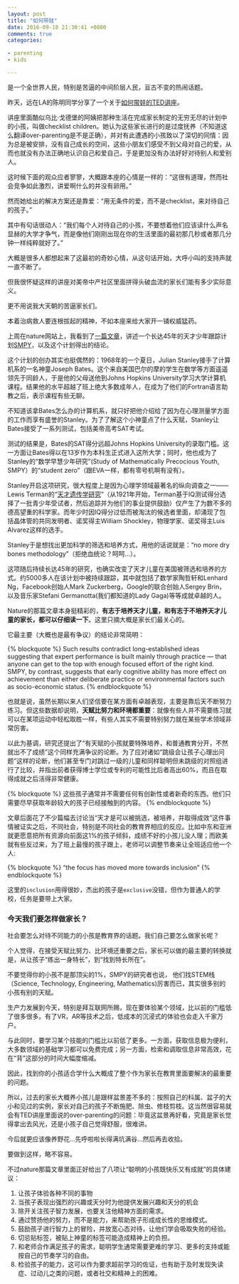 ```yaml
---
layout: post
title: "如何带娃"
date: 2016-09-18 21:30:41 +0800
comments: true
categories: 

- parenting
- kids

---
```


是一个全世界人民，特别是苦逼的中间阶层人民，亘古不变的热闹话题。

昨天，远在LA的陈明同学分享了一个关于[如何带娃的TED讲座](http://www.ted.com/talks/julie_lythcott_haims_how_to_raise_successful_kids_without_over_parenting?utm_source=newsletter_weekly_2016-09-17&utm_campaign=newsletter_weekly&utm_medium=email&utm_content=talk_of_the_week_button&from=timeline&isappinstalled=0#t-318006)。

讲座里面酷似乌比·戈德堡的阿姨把那种生活在完成家长制定的无穷无尽的计划中的小孩，叫做checklist children。她认为这些家长进行的是过度抚养（不知道这么翻译over-parenting是不是正确），并对有此遭遇的小孩致以了深切的同情：因为总是被安排，没有自己成长的空间，这些小朋友们感受不到父母对自己的爱，从而也就没有办法正确地认识自己和爱自己，于是更加没有办法好好对待别人和爱别人。

这时候下面的观众应者寥寥，大概跟本座的心情是一样的：“这很有道理，然而社会竞争如此激烈，讲爱啊什么的并没有卵用。”

然而她给出的解决方案还是靠爱：“用无条件的爱，而不是checklist，来对待自己的孩子。”

其中有句话很动人：“我们每个人对待自己的小孩，不要想着他们应该读什么声名显赫的大学才争气，而是像他们刚刚出现在你的生活里面的最初那几秒或者那几分钟一样纯粹就好了。”

大概是很多人都想起来了这最初的奇妙心情，从这句话开始，大呼小叫的支持声就一直不断了。

但我很怀疑这样的讲座对美帝中产社区里面拼得头破血流的家长们能有多少实际意义。

更不用说我大天朝的苦逼家长们。

本着治病救人要连根拔起的精神，不如本座来给大家开一铺权威猛药。

上周在nature网站上，我看到了[一篇文章](http://www.nature.com/news/how-to-raise-a-genius-lessons-from-a-45-year-study-of-super-smart-children-1.20537)，讲述一个长达45年的天才少年跟踪计划[SMPY](https://my.vanderbilt.edu/smpy)，以及这个计划得出的结论。

这个计划的创办其实也挺偶然的：1968年的一个夏日，Julian Stanley接手了计算机系的一名神童Joseph Bates。这个来自美国巴尔的摩的学生在数学等方面遥遥领先于同龄人，于是他的父母送他到Johns Hopkins University学习大学计算机课程。结果他的水平超越了班上绝大多数成年人，在成为了他们的Fortran语言助教之后，表示课程有些无聊。

不知道该拿Bates怎么办的计算机系，就只好把他介绍给了因为在心理测量学方面的工作而享有盛誉的Stanley。为了了解这个小神童点了什么天赋，Stanley让Bates接受了一系列测试，包括美帝高考SAT考试。

测试的结果是，Bates的SAT得分远超Johns Hopkins University的录取门槛。这一方面让Bates得以在13岁作为本科生正式进入这所大学；同时，他也成为了Stanley的“数学早慧少年研究”(Study of Mathematically Precocious Youth, SMPY）的“student zero”（跟EVA一样，都有零号机啊有没有）。

Stanley开启这项研究，很大程度上是因为心理学领域最著名的纵向调查之一——Lewis Terman的“[天才遗传学研究](http://www.nature.com/news/long-term-research-slow-science-1.12623)”（从1921年开始，Terman基于IQ测试得分选择了一批青少年受试者，然后追踪并为他们的事业提供鼓励）仅产生了为数不多的德高望重的科学家。而年少时因IQ得分过低而被淘汰的候选者里面，却涌现了包括晶体管的共同发明者、诺奖得主William Shockley，物理学家、诺奖得主Luis Alvarez这样的选手。

Stanley于是想找出更加科学的筛选和培养方式，用他的话说就是：“no more dry bones methodology”（拒绝血统论？呵呵...）。

这项随后持续长达45年的研究，也确实改变了天才儿童在美国被筛选和培养的方式。约5000多人在该计划中被持续跟踪，其中就包括了数学家陶哲轩和Lenhard Ng，Facebook创始人Mark Zuckerberg，Google的联合创始人Sergey Brin，以及音乐家Stefani Germanotta(我们都知道的Lady Gaga)等等成就卓越的人。

Nature的那篇文章本身挺精彩的，**有志于培养天才儿童，和有志于不培养天才儿童的家长，都可以仔细读一下**。这里只摘大概是家长们最关心的。

它最主要（大概也是最有争议）的结论非常简明：


{% blockquote %}
Such results contradict long-established ideas suggesting that expert performance is built mainly through practice — that anyone can get to the top with enough focused effort of the right kind. SMPY, by contrast, suggests that early cognitive ability has more effect on achievement than either deliberate practice or environmental factors such as socio-economic status.
{% endblockquote %}

也就是说，虽然长期以来人们坚信要在某方面有卓越表现，主要是靠后天不断努力练习。但这些数据却说明，**天赋比努力和环境都重要**：就像有些人并不需要练习就可以在某项运动中轻松取胜一样，有些人其实不需要特别努力就在某些学术领域非常厉害。

以此为基调，研究还提出了“有天赋的小孩就要特殊培养，和普通教育分开，不然就出不了成绩”这个同样充满争议的论断。为了应对诸如“跳级会让孩子心理出问题”这样的论断，他们甚至专门对跳过一级的儿童和同样聪明但未跳级的对照组进行了比较，并指出前者获得博士学位或专利的可能性比后者高出60%，而且在取得成就之后活得非常健康。


{% blockquote %}
这些孩子通常并不需要任何有创新性或者新奇的东西。他们只需要尽早获取年龄较大的孩子已经接触到的内容。
{% endblockquote %}

文章后面花了不少篇幅去讨论当“天才是可以被挑选，被培养，并取得成效”这件事情被证实之后，不同社会，特别是不同社会的教育界相应的反应。比如中东和亚洲就更愿意把所有资源向前面这1%的孩子倾斜，成绩不好的小孩儿没人理；而欧美就有些反过来，为了班上最慢的孩子跟上，老师可以调整节奏来让全班适应他一个人:

{% blockquote %}
“the focus has moved more towards inclusion”
{% endblockquote %}

这里的`inclusion`用得很妙，杰出的孩子是`exclusive`没错，但作为普通人的学校，任务是要带上大家。

### 今天我们要怎样做家长？

社会要怎么对待不同能力的小孩是教育界的话题。我们自己要怎么做家长呢？

个人觉得，在接受天赋比努力、比环境还重要之后，家长可以做的最主要的转换就是，从让孩子“练出一身特长”，到“找到特长所在”。

不要觉得你的小孩不是那顶尖的1%，SMPY的研究者也说， 他们找STEM栈（Science, Technology, Engineering, Mathematics)厉害而已，其实很多别的小孩有别的天赋。

生产力发展到今天，特别是拜互联网所赐，现在要体验某个领域，比以前的门槛低了很多很多。有了VR，AR等技术之后，低成本的沉浸式的体验也会走入千家万户。

与此同时，要学习某个技能的门槛比以前低了更多。一方面，获取信息极为便利，大多数领域的基础学习都可以免费完成；另一方面，检索和调取信息非常高效，花在“背”这部分的时间大幅度缩减。

因此，找到你的小孩适合学什么大概成了整个作为家长在教育里面要解决的最重要的问题。

所以，过去的家长大概养小孩儿是跟样盆景差不多的：按照自己的科属、盆子的大小和见过的实例，家长对自己的孩子不断施肥、除虫、修枝剪枝。这当然很容易就会有TED讲座里面说的over-parenting的问题：毕竟这盆景再好看，究竟是家长觉得拿出去风光，还是小孩子自己觉得舒服，很难讲。

今后就更应该像养野花...先呼啦啦长得满坑满谷...然后再去收拾。

要做到这样，略不容易。

不过nature那篇文章里面正好给出了八项让“聪明的小孩既快乐又有成就”的具体建议：

1. 让孩子体验各种不同的事物
2. 当孩子表现出强烈的兴趣或天分时为他提供发展兴趣和天分的机会
3. 除开关注孩子智力发展，也要关注他精神方面的需求。
4. 通过赞扬他的努力，而不是能力，来帮助孩子形成成长性的思维模式。
5. 鼓励孩子进行智力上的冒险，并放宽心态对待，让他们学会吸取失败的经验。
6. 切忌贴标签，被贴上神童的标签可能造成精神上的负担。
7. 和老师合作满足孩子的需求，聪明学生通常需要更难的学习、更多的支持或能按自己的节奏学习的自由。
8. 检验孩子的能力，这可以作为要求超前学习的佐证，也有助于及时发现失读症、过动儿之类的问题，或者社交和精神上的困难。

